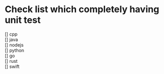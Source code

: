 # Check list which completely having unit test

[] cpp\
[] java\
[] nodejs\
[] python\
[] go\
[] rust\
[] swift
